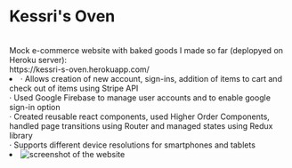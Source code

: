 <h1>Kessri's Oven</h1>

<br />
Mock e-commerce website with baked goods I made so far (deplopyed on Heroku server):
<br />
https://kessri-s-oven.herokuapp.com/
<br /><li/>
·	Allows creation of new account, sign-ins, addition of items to cart and check out of items using Stripe API<br/>
·	Used Google Firebase to manage user accounts and to enable google sign-in option<br/>
·	Created reusable react components, used Higher Order Components, handled page transitions using Router and managed states using Redux library<br/>
·	Supports different device resolutions for smartphones and tablets<br/>
<li/>
<img src="https://i.ibb.co/r5Zw6kX/Untitled.png" title="screenshot of the website">
